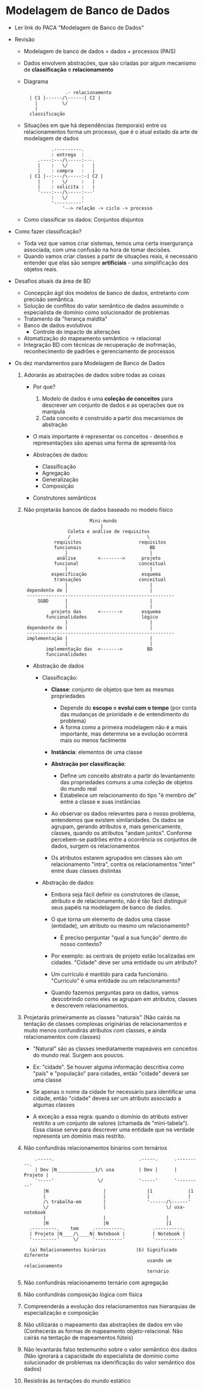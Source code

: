 Modelagem de Banco de Dados
============================

- Ler link do PACA "Modelagem de Banco de Dados"

- Revisão
  - Modelagem de banco de dados = dados + processos (PAIS)
  - Dados envolvem abstrações, que são criadas por algum mecanismo de
    **classificação** e **relacionamento**

  - Diagrama
    ```
                   .- relacionamento
      | C1 |------/\------| C2 |
        |         \/
        |
      classificação
    ```

  - Situações em que há dependências (temporais) entre os relacionamentos
    forma um processo, que é o atual estado da arte de modelagem de dados

    ```
              .----------.
              : entrega  :  
         .----:---/\-----:---.
         |    :   \/     :   |
         |    : compra   :   |
      | C1 |--:---/\-----:-| C2 |
         |    :   \/     :   |
         |    : solicita :   |
         '----:---/\-----:---'
              :   \/     :
              '----------'
                  '--> relação -> ciclo -> processo
    ```

  - Como classificar os dados: Conjuntos disjuntos

- Como fazer classificação?
  - Toda vez que vamos criar sistemas, temos uma certa insergurança associada,
    com uma confusão na hora de tomar decisões.
  - Quando vamos criar classes a partir de situações reais, é necessário
    entender que elas são sempre **artificiais** - uma simplificação dos
    objetos reais.

- Desafios atuais da área de BD
  - Concepção ágil dos modelos de banco de dados, entretanto com precisão
    semântica.
  - Solução de conflitos do valor semântico de dados assumindo o especialista de
    domínio como solucionador de problemas
  - Tratamento da "herança maldita"
  - Banco de dados evolutivos
    - Controle do impacto de alterações
  - Atomatização do mapeamento semântico -> relacional
  - Integração BD com técnicas de recuperação de inofrmação, reconhecimento
    de padrões e gerenciamento de processos

- Os dez mandamentos para Modelagem de Banco de Dados

   1. Adorarás as abstrações de dados sobre todas as coisas
      - Por que?
        1. Modelo de dados é uma **coleção de conceitos** para descrever
           um  conjunto de dados e as operações que os manipula
        2. Cada conceito é construído a partir dos mecanismos de abstração

      - O mais importante é representar os conceitos - desenhos e representações
        são apenas uma forma de apresentá-los

      - Abstrações de dados:
        - Classificação
        - Agregação
        - Generalização
        - Composição

      - Construtores semânticos

   2. Não projetarás bancos de dados baseado no modelo físico

      ```
                              Mini-mundo
                                  |
                      Coleta e análise de requisitos
                      /                            \
                 requisitos                     requisitos
                 funcionais                         BD
                     |                              |
                  análise        <-------->      projeto
                 funcional                      conceitual
                     |                              |
                especificação                    esquema
                 transações                     conceitual
                     |                              |
       dependente de |                              |
       ------------------------------------------------------
           SGBD      |                              |
                     |                              |
                projeto das      <------->       esquema
              funcionalidades                    lógico
                     |                              |
       dependente de |                              |
       ------------------------------------------------------
       implementação |                              |
                     |                              |
              implementação das  <------->         BD
              funcionalidades
      ```

      - Abstração de dados
        - Classificação:
          - **Classe**: conjunto de objetos que tem as mesmas propriedades
            - Depende do **escopo** e **evolui com o tempo** (por conta
              das mudanças de prioridade e de entendimento do problema)
            - A forma como a primeira modelagem não é a mais importante,
              mas determina se a evolução ocorrerá mais ou menos facilmente
          - **Instância**: elementos de uma classe
          - **Abstração por classificação**:
            - Define um conceito abstrato a partir do levantamento
              das propriedades comuns a uma coleção de objetos
              do mundo real
            - Estabelece um relacionamento do tipo "é membro de"
              entre a classe e suas instâncias

          - Ao observar os dados relevantes para o nosso problema,
            entendemos que existem similaridades. Os dados se agrupam,
            gerando atributos e, mais genericamente, classes, quando
            os atributos "andam juntos". Conforme percebem-se padrões
            entre a ocorrẽncia os conjuntos de dados, surgem os
            relacionamentos
          - Os atributos estarem agrupados em classes são um relacionamento
            "intra", contra os relacionamentos "inter" entre duas classes
            distintas

        - Abstração de dados:
          - Embora seja fácil definir os construtores de classe, atributo
            e de relacionamento, não é tão fácil distinguir seus papéis
            na modelagem de banco de dados.
          - O que torna um elemento de dados uma classe (entidade),
            um atributo ou mesmo um relacionamento?
            - É preciso perguntar "qual a sua função" dentro do nosso
              contexto?
          - Por exemplo: as centrais de projeto estão localizadas em cidades.
            "Cidade" deve ser uma entidade ou um atributo?
          - Um currículo é mantido para cada funcionário. "Currículo"
            é uma entidade ou um relacionamento?

          - Quando fazemos perguntas para os dados, vamos descobrindo
            como eles se agrupam em atributos, classes e descrevem
            relacionamentos.

   3. Projetarás primeiramente as classes "naturais"
      (Não cairás na tentação de classes complexas originárias de
       relacionamentos e muito menos confundirás atributos com classes,
       e ainda relacionamentos com classes)

      - "Natural" são as classes imediatamente mapeáveis em conceitos
        do mundo real. Surgem aos poucos.

      - Ex: "cidade". Se houver alguma informação descritiva como "país"
        e "população" para cidades, então "cidade" deverá ser uma classe
      - Se apenas o nome da cidade for necessário para identificar uma cidade,
        então "cidade" deverá ser um atributo associado a algumas classes

      - A exceção a essa regra: quando o domínio do atributo estiver restrito
        a um conjunto de valores (chamada de "mini-tabela"). Essa classe
        serve para descrever uma entidade que na verdade representa
        um domínio mais restrito.

   4. Não confundirás relacionamentos binários com ternários
      ```
          .-----.                               .-----.      .---------.
          | Dev |N______________1/\ usa         | Dev |      | Projeto |
          '-----'                \/             '-----'      '---------'
             |N                    |               |1             |1
             |                     |               |              |
             /\ trabalha-em        |               '------/\------'
             \/                    |                      \/ usa-notebook
             |                     |                      |
             |N                    |N                     |1
        .---------.    tem     .----------.          .----------.
        | Projeto |N____/\____N| Notebook |          | Notebook |
        '---------'     \/     '----------'          '----------'

        (a) Relacionamentos binários           (b) Significado diferente
                                                   usando um relacionamento
                                                   ternário

      ```

   5. Não confundirás relacionamento ternário com agregação
   6. Não confundirás composição lógica com física
   7. Compreenderás a evolução dos relacionamentos nas hierarquias de
      especialização e composição
   8. Não utilizarás o mapeamento das abstrações de dados em vão
      (Conhecerás as formas de mapeamento objeto-relacional. Não cairás
       na tentação de mapeamentos fúteis)
   9. Não levantarás falso testemunho sobre o valor semântico dos dados
      (Não ignorará a capacidade do especialista de domínio como solucionador
       de problemas na idenrificação do valor semântico dos dados)
  10. Resistirás às tentações do mundo estático
